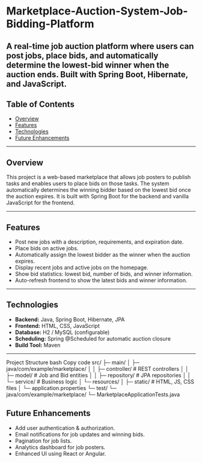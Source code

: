 # Marketplace-Auction-System-Job-Bidding-Platform
A real-time job auction platform where users can post jobs, place bids, and automatically determine the lowest-bid winner when the auction ends. Built with Spring Boot, Hibernate, and JavaScript.
---

## Table of Contents
- [Overview](#overview)  
- [Features](#features)  
- [Technologies](#technologies)  
- [Future Enhancements](#future-enhancements)  

---

## Overview
This project is a web-based marketplace that allows job posters to publish tasks and enables users to place bids on those tasks. The system automatically determines the winning bidder based on the lowest bid once the auction expires. It is built with Spring Boot for the backend and vanilla JavaScript for the frontend.

---

## Features
- Post new jobs with a description, requirements, and expiration date.  
- Place bids on active jobs.  
- Automatically assign the lowest bidder as the winner when the auction expires.  
- Display recent jobs and active jobs on the homepage.  
- Show bid statistics: lowest bid, number of bids, and winner information.  
- Auto-refresh frontend to show the latest bids and winner information.  

---

## Technologies
- **Backend:** Java, Spring Boot, Hibernate, JPA  
- **Frontend:** HTML, CSS, JavaScript  
- **Database:** H2 / MySQL (configurable)  
- **Scheduling:** Spring @Scheduled for automatic auction closure  
- **Build Tool:** Maven  

---


Project Structure
bash
Copy code
src/
 ├─ main/
 │   ├─ java/com/example/marketplace/
 │   │   ├─ controller/        # REST controllers
 │   │   ├─ model/             # Job and Bid entities
 │   │   ├─ repository/        # JPA repositories
 │   │   └─ service/           # Business logic
 │   └─ resources/
 │       ├─ static/            # HTML, JS, CSS files
 │       └─ application.properties
 └─ test/
     └─ java/com/example/marketplace/
         └─ MarketplaceApplicationTests.java
         
## Future Enhancements
- Add user authentication & authorization.
- Email notifications for job updates and winning bids.
- Pagination for job lists.
- Analytics dashboard for job posters.
- Enhanced UI using React or Angular.
